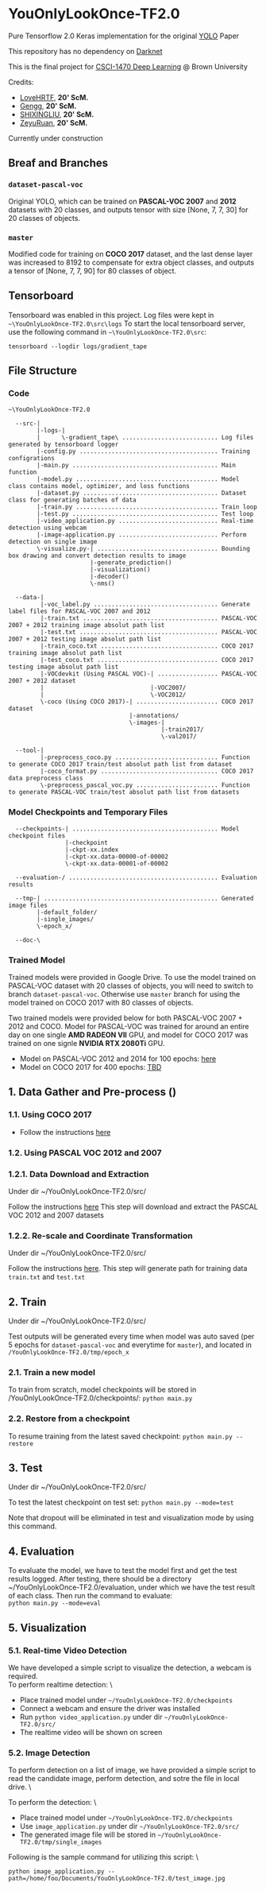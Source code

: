 # YouOnlyLookOnce-TF2.0
Pure Tensorflow 2.0 Keras implementation for the original [YOLO](https://arxiv.org/abs/1506.02640) Paper

This repository has no dependency on [Darknet](https://pjreddie.com/darknet/yolo/)

This is the final project for [CSCI-1470 Deep Learning](https://cs.brown.edu/courses/csci1470/index.html) @ Brown University

Credits:
* [LoveHRTF](https://github.com/LoveHRTF), **20' ScM.**
* [Gengg](https://github.com/Genggg), **20' ScM.**
* [SHIXINGLIU](https://github.com/SHIXINLIU), **20' ScM.**
* [ZeyuRuan](https://github.com/ZeyuRuan), **20' ScM.**

Currently under construction 

## Breaf and Branches

### `dataset-pascal-voc` 
Original YOLO, which can be trained on __PASCAL-VOC 2007__ and __2012__ datasets with 20 classes, and outputs tensor with size \[None, 7, 7, 30] for 20 classes of objects. 

### `master`
Modified code for training on __COCO 2017__ dataset, and the last dense layer was increased to 8192 to compensate for extra object classes, and outputs a tensor of \[None, 7, 7, 90] for 80 classes of object.

## Tensorboard
Tensorboard was enabled in this project. Log files were kept in `~\YouOnlyLookOnce-TF2.0\src\logs`
To start the local tensorboard server, use the following command in `~\YouOnlyLookOnce-TF2.0\src`:

`tensorboard --logdir logs/gradient_tape`


## File Structure

### Code
```
~\YouOnlyLookOnce-TF2.0

  --src-|
        |-logs-|
        |      \-gradient_tape\ ........................... Log files generated by tensorboard logger
        |-config.py ....................................... Training configrations
        |-main.py ......................................... Main function
        |-model.py ........................................ Model class contains model, optimizer, and loss functions
        |-dataset.py ...................................... Dataset class for generating batches of data
        |-train.py ........................................ Train loop
        |-test.py ......................................... Test loop
        |-video_application.py ............................ Real-time detection using webcam
        |-image-application.py ............................ Perform detection on single image
        \-visualize.py-| .................................. Bounding box drawing and convert detection results to image
                       |-generate_prediction()
                       |-visualization()
                       |-decoder()
                       \-nms()
        
  --data-|
         |-voc_label.py ................................... Generate label files for PASCAL-VOC 2007 and 2012
         |-train.txt ...................................... PASCAL-VOC 2007 + 2012 training image absolut path list
         |-test.txt ....................................... PASCAL-VOC 2007 + 2012 testing image absolut path list
         |-train_coco.txt ................................. COCO 2017 training image absolut path list
         |-test_coco.txt .................................. COCO 2017 testing image absolut path list
         |-VOCdevkit (Using PASCAL VOC)-| ................. PASCAL-VOC 2007 + 2012 dataset
         |                              |-VOC2007/
         |                              \-VOC2012/
         \-coco (Using COCO 2017)-| ....................... COCO 2017 dataset
                                  |-annotations/
                                  \-images-|
                                           |-train2017/
                                           \-val2017/
                     
  --tool-|
         |-preprocess_coco.py ............................. Function to generate COCO 2017 train/test absolut path list from dataset
         |-coco_format.py ................................. COCO 2017 data preprocess class
         \-preprocess_pascal_voc.py ....................... Function to generate PASCAL-VOC train/test absolut path list from datasets
```

### Model Checkpoints and Temporary Files
```
  --checkpoints-| ......................................... Model checkpoint files
                |-checkpoint
                |-ckpt-xx.index
                |-ckpt-xx.data-00000-of-00002
                \-ckpt-xx.data-00001-of-00002
  
  --evaluation-/ .......................................... Evaluation results

  --tmp-| ................................................. Generated image files
        |-default_folder/
        |-single_images/
        \-epoch_x/
  
  --doc-\
```

### Trained Model

Trained models were provided in Google Drive. To use the model trained on PASCAL-VOC dataset with 20 classes of objects, you will need to switch to branch `dataset-pascal-voc`. Otherwise use `master` branch for using the model trained on COCO 2017 with 80 classes of objects.

Two trained models were provided below for both PASCAL-VOC 2007 + 2012 and COCO. Model for PASCAL-VOC was trained for around an entire day on one single __AMD RADEON VII__ GPU, and model for COCO 2017 was trained on one signle __NVIDIA RTX 2080Ti__ GPU.

* Model on PASCAL-VOC 2012 and 2014 for 100 epochs: [here](https://drive.google.com/drive/folders/1JxkL6rAFiH_MAmWPon3pc1w_PJXzEN9f?usp=sharing)
* Model on COCO 2017 for 400 epochs: [TBD]()



## 1. Data Gather and Pre-process ()

### 1.1. Using COCO 2017

* Follow the instructions [here](https://github.com/LoveHRTF/YouOnlyLookOnce-TF2.0/tree/master/tool#coco-2017)

### 1.2. Using PASCAL VOC 2012 and 2007

### 1.2.1. Data Download and Extraction
Under dir ~/YouOnlyLookOnce-TF2.0/src/ 

Follow the instructions [here](https://github.com/LoveHRTF/YouOnlyLookOnce-TF2.0/blob/master/data/README.md)
This step will download and extract the PASCAL VOC 2012 and 2007 datasets

### 1.2.2. Re-scale and Coordinate Transformation
Under dir ~/YouOnlyLookOnce-TF2.0/src/ 

Follow the instructions [here](https://github.com/LoveHRTF/YouOnlyLookOnce-TF2.0/blob/master/tool/README.md).
This step will generate path for training data `train.txt` and `test.txt`



## 2. Train
Under dir ~/YouOnlyLookOnce-TF2.0/src/ 

Test outputs will be generated every time when model was auto saved (per 5 epochs for `dataset-pascal-voc` and everytime for `master`), and located in ` /YouOnlyLookOnce-TF2.0/tmp/epoch_x`

### 2.1. Train a new model
To train from scratch, model checkpoints will be stored in /YouOnlyLookOnce-TF2.0/checkpoints/:
`python main.py` 

### 2.2. Restore from a checkpoint
To resume training from the latest saved checkpoint:
`python main.py --restore` 



## 3. Test
Under dir ~/YouOnlyLookOnce-TF2.0/src/ 

To test the latest checkpoint on test set:
`python main.py --mode=test`

Note that dropout will be eliminated in test and visualization mode by using this command.



## 4. Evaluation

To evaluate the model, we have to test the model first and get the test results logged. After testing, there should be a directory ~/YouOnlyLookOnce-TF2.0/evaluation, under which we have the test result of each class. Then run the command to evaluate: \
`python main.py --mode=eval`



## 5. Visualization

### 5.1. Real-time Video Detection
We have developed a simple script to visualize the detection, a webcam is required. \
To perform realtime detection: \

* Place trained model under `~/YouOnlyLookOnce-TF2.0/checkpoints`
* Connect a webcam and ensure the driver was installed
* Run `python video_application.py` under dir `~/YouOnlyLookOnce-TF2.0/src/`
* The realtime video will be shown on screen

### 5.2. Image Detection

To perform detection on a list of image, we have provided a simple script to read the candidate image, perform detection, and sotre the file in local drive. \

To perform the detection: \

* Place trained model under `~/YouOnlyLookOnce-TF2.0/checkpoints`
* Use `image_application.py` under dir `~/YouOnlyLookOnce-TF2.0/src/`
* The generated image file will be stored in `~/YouOnlyLookOnce-TF2.0/tmp/single_images`

Following is the sample command for utilizing this script: \

`python image_application.py --path=/home/foo/Documents/YouOnlyLookOnce-TF2.0/test_image.jpg`







